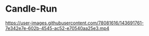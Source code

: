 # Candle-Run

https://user-images.githubusercontent.com/78081616/143691761-7e342e7e-602b-4545-ac52-e70540aa25e3.mp4
